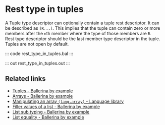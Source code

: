 # Rest type in tuples

A Tuple type descriptor can optionally contain a tuple rest descriptor. It can be described as `[R...]`. This implies that the tuple can contain zero or more members after the `n`th member where the type of those members are `R`. Rest type descriptor should be the last member type descriptor in the tuple. Tuples are not open by default.

::: code rest_type_in_tuples.bal :::

::: out rest_type_in_tuples.out :::

## Related links
- [Tuples - Ballerina by example](/learn/by-example/tuples)
- [Arrays - Ballerina by example](/learn/by-example/arrays)
- [Manipulating an array `(lang.array)` - Language library](https://lib.ballerina.io/ballerina/lang.array)
- [Filler values of a list - Ballerina by example](/learn/by-example/filler-values-of-a-list)
- [List sub typing - Ballerina by example](/learn/by-example/list-subtyping)
- [List equality - Ballerina by example](/learn/by-example/list-equality)